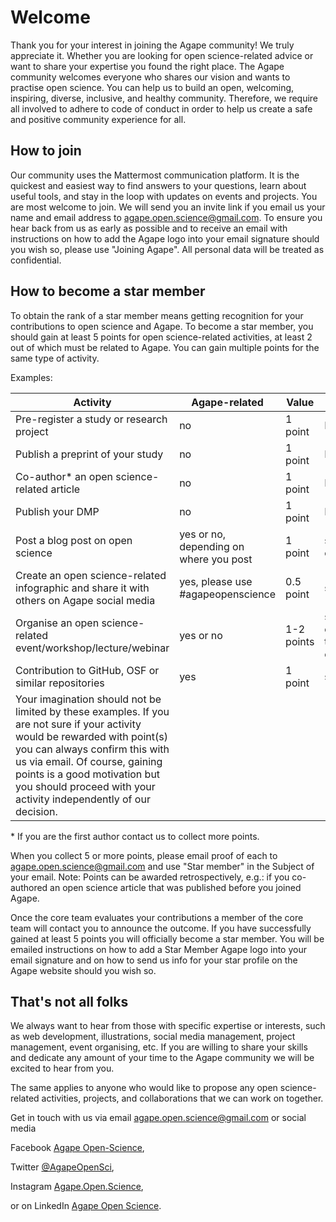 # Welcome

Thank you for your interest in joining the Agape community! We truly appreciate it. Whether you are looking for open science-related advice or want to share your expertise you found the right place. The Agape community welcomes everyone who shares our vision and wants to practise open science. You can help us to build an open, welcoming, inspiring, diverse, inclusive, and healthy community. Therefore, we require all involved to adhere to code of conduct in order to help us create a safe and positive community experience for all.


## How to join

Our community uses the Mattermost communication platform. It is the quickest and easiest way to find answers to your questions, learn about useful tools, and stay in the loop with updates on events and projects. You are most welcome to join. We will send you an invite link if you email us your name and email address to [agape.open.science@gmail.com](mailto:agape.open.science@gmail.com). To ensure you hear back from us as early as possible and to receive an email with instructions on how to add the Agape logo into your email signature should you wish so, please use "Joining Agape". All personal data will be treated as confidential.


## How to become a star member

To obtain the rank of a star member means getting recognition for your contributions to open science and Agape. To become a star member, you should gain at least 5 points for open science-related activities, at least 2 out of which must be related to Agape. You can gain multiple points for the same type of activity.

Examples:

| **Activity** | **Agape-related** | **Value** | **Proof to send** |
| --- | --- | --- | --- |
| Pre-register a study or research project | no | 1 point | DOI |
| Publish a preprint of your study | no | 1 point | DOI |
| Co-author\* an open science-related article | no | 1 point | DOI |
| Publish your DMP | no | 1 point | DOI |
| Post a blog post on open science | yes or no, depending on where you post | 1 point | screenshot, email confirmation, etc. |
| Create an open science-related infographic and share it with others on Agape social media | yes, please use #agapeopenscience | 0.5 point | screenshot, SVG file |
| Organise an open science-related event/workshop/lecture/webinar | yes or no | 1-2 points | share info on our communication platform prior to the event/workshop/lecture/webinar |
| Contribution to GitHub, OSF or similar repositories | yes | 1 point | share a link or DOI |
| Your imagination should not be limited by these examples. If you are not sure if your activity would be rewarded with point(s) you can always confirm this with us via email. Of course, gaining points is a good motivation but you should proceed with your activity independently of our decision. | 

\* If you are the first author contact us to collect more points.

When you collect 5 or more points, please email proof of each to [agape.open.science@gmail.com](mailto:agape.open.science@gmail.com) and use "Star member" in the Subject of your email. Note: Points can be awarded retrospectively, e.g.: if you co-authored an open science article that was published before you joined Agape.

Once the core team evaluates your contributions a member of the core team will contact you to announce the outcome. If you have successfully gained at least 5 points you will officially become a star member. You will be emailed instructions on how to add a Star Member Agape logo into your email signature and on how to send us info for your star profile on the Agape website should you wish so.


## That's not all folks

We always want to hear from those with specific expertise or interests, such as web development, illustrations, social media management, project management, event organising, etc. If you are willing to share your skills and dedicate any amount of your time to the Agape community we will be excited to hear from you.

The same applies to anyone who would like to propose any open science-related activities, projects, and collaborations that we can work on together.


Get in touch with us via email [agape.open.science@gmail.com](mailto:agape.open.science@gmail.com) or social media

Facebook [Agape Open-Science](https://facebook.com/AgapeOpen-Science),

Twitter [@AgapeOpenSci](https://twitter.com/AgapeOpenSci),

Instagram [Agape.Open.Science](https://www.instagram.com/Agape.Open.Science),

or on LinkedIn [Agape Open Science](https://www.linkedin.com/company/agape-open-science/).
